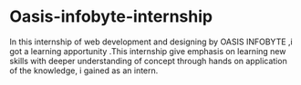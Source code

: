 # Oasis-infobyte-internship

In this internship of web development and designing by OASIS INFOBYTE ,i got a learning apportunity .This internship give emphasis on learning new skills with deeper understanding of concept through hands on application of the knowledge, i gained as an intern.

